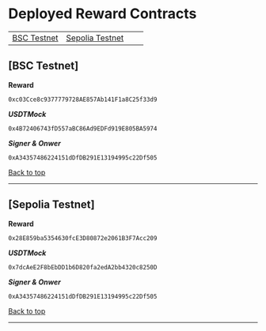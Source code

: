 # Deployed Reward Contracts



| | | | |
|---|---|---|---|
| [BSC Testnet](#bsc-testnet) | [Sepolia Testnet](#sepolia-testnet) |  |  |


## [BSC Testnet]

**Reward**
```
0xc03Cce8c9377779728AE857Ab141F1a8C25f33d9 
```
***USDTMock***
```
0x4B72406743fD557aBC86Ad9EDFd919E805BA5974 
```
***Signer & Onwer***
```
0xA34357486224151dDfDB291E13194995c22Df505
```
[Back to top](#deployed-Reward-contracts)

---

## [Sepolia Testnet]

**Reward**
```
0x28E859ba5354630fcE3D80872e2061B3F7Acc209
```
***USDTMock***
```
0x7dcAeE2F8bEbDD1b6D820fa2edA2bb4320c8250D
```
***Signer & Onwer***
```
0xA34357486224151dDfDB291E13194995c22Df505
```
[Back to top](#deployed-Reward-contracts)

---